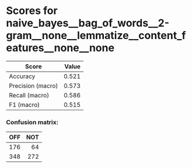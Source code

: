 # Scores for naive_bayes__bag_of_words__2-gram__none__lemmatize__content_features__none__none
|      Score      |Value|
|-----------------|----:|
|Accuracy         |0.521|
|Precision (macro)|0.573|
|Recall (macro)   |0.586|
|F1 (macro)       |0.515|

### Confusion matrix:
|OFF|NOT|
|--:|--:|
|176| 64|
|348|272|
